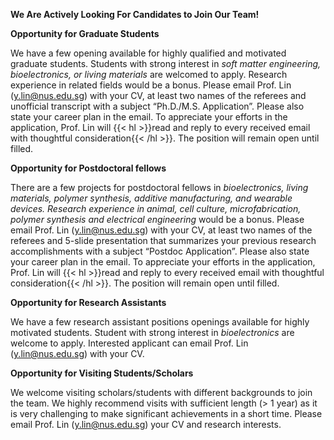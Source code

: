 **We Are Actively Looking For Candidates to Join Our Team!**

**Opportunity for Graduate Students**

We have a few opening available for highly qualified and motivated graduate students. Students with strong interest in _soft matter engineering, bioelectronics, or living materials_ are welcomed to apply. Research experience in related fields would be a bonus. Please email Prof. Lin (y.lin@nus.edu.sg) with your CV, at least two names of the referees and unofficial transcript with a subject “Ph.D./M.S. Application”.  Please also state your career plan in the email. To appreciate your efforts in the application, Prof. Lin will {{< hl >}}read and reply to every received email with thoughtful consideration{{< /hl >}}. The position will remain open until filled.


**Opportunity for Postdoctoral fellows**

There are a few projects for postdoctoral fellows in _bioelectronics, living materials, polymer synthesis, additive manufacturing, and wearable devices. Research experience in animal, cell culture, microfabrication, polymer synthesis and electrical engineering_ would be a bonus. Please email Prof. Lin (y.lin@nus.edu.sg) with your CV, at least two names of the referees and 5-slide presentation that summarizes your previous research accomplishments with a subject “Postdoc Application”.  Please also state your career plan in the email. To appreciate your efforts in the application, Prof. Lin will {{< hl >}}read and reply to every received email with thoughtful consideration{{< /hl >}}. The position will remain open until filled.


**Opportunity for Research Assistants**

We have a few research assistant positions openings available for highly motivated students. Student with strong interest in _bioelectronics_ are welcome to apply. Interested applicant can email Prof. Lin (y.lin@nus.edu.sg) with your CV. 


**Opportunity for Visiting Students/Scholars**

We welcome visiting scholars/students with different backgrounds to join the team.  We highly recommend visits with sufficient length (> 1 year) as it is very challenging to make significant achievements in a short time. Please email Prof. Lin (y.lin@nus.edu.sg) your CV and research interests.






